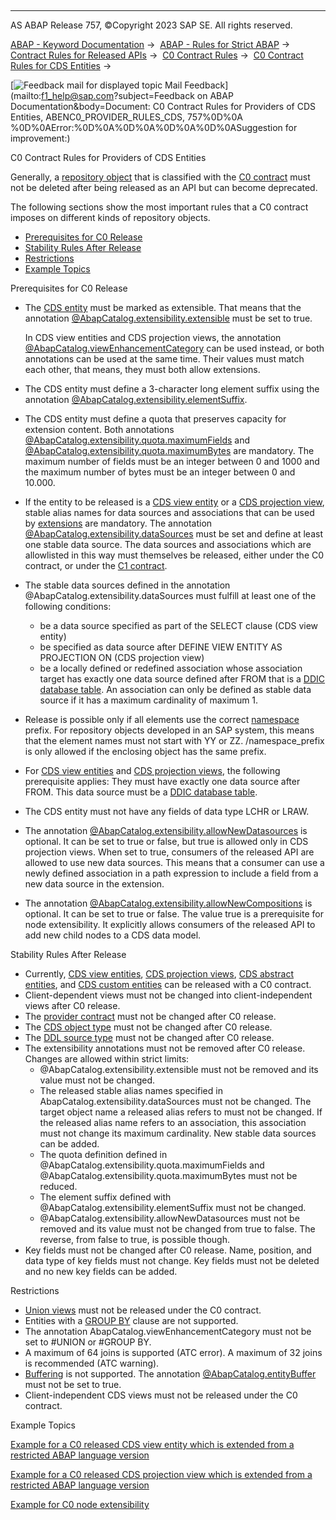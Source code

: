   

* * *

AS ABAP Release 757, ©Copyright 2023 SAP SE. All rights reserved.

[ABAP - Keyword Documentation](javascript:call_link\('abenabap.htm'\)) →  [ABAP - Rules for Strict ABAP](javascript:call_link\('abenabap_strict_rules.htm'\)) →  [Contract Rules for Released APIs](javascript:call_link\('abenrestricted_apis.htm'\)) →  [C0 Contract Rules](javascript:call_link\('abenc0_contract_rules.htm'\)) →  [C0 Contract Rules for CDS Entities](javascript:call_link\('abenc0_contract_rules_cds.htm'\)) → 

 [![](Mail.gif?object=Mail.gif&sap-language=EN "Feedback mail for displayed topic") Mail Feedback](mailto:f1_help@sap.com?subject=Feedback on ABAP Documentation&body=Document: C0 Contract Rules for Providers of CDS Entities, ABENC0_PROVIDER_RULES_CDS, 757%0D%0A
%0D%0AError:%0D%0A%0D%0A%0D%0A%0D%0ASuggestion for improvement:)

C0 Contract Rules for Providers of CDS Entities

Generally, a [repository object](javascript:call_link\('abenrepository_object_glosry.htm'\) "Glossary Entry") that is classified with the [C0 contract](javascript:call_link\('abenc0_contract_glosry.htm'\) "Glossary Entry") must not be deleted after being released as an API but can become deprecated.

The following sections show the most important rules that a C0 contract imposes on different kinds of repository objects.

-   [Prerequisites for C0 Release](#@@ITOC@@ABENC0_PROVIDER_RULES_CDS_1)
-   [Stability Rules After Release](#@@ITOC@@ABENC0_PROVIDER_RULES_CDS_2)
-   [Restrictions](#@@ITOC@@ABENC0_PROVIDER_RULES_CDS_3)
-   [Example Topics](#@@ITOC@@ABENC0_PROVIDER_RULES_CDS_4)

Prerequisites for C0 Release   

-   The [CDS entity](javascript:call_link\('abencds_entity_glosry.htm'\) "Glossary Entry") must be marked as extensible. That means that the annotation [@AbapCatalog.extensibility.extensible](javascript:call_link\('abencds_f1_entity_annotations.htm'\)) must be set to true.
    
    In CDS view entities and CDS projection views, the annotation [@AbapCatalog.viewEnhancementCategory](javascript:call_link\('abencds_view_entity_anno.htm'\)) can be used instead, or both annotations can be used at the same time. Their values must match each other, that means, they must both allow extensions.
    
-   The CDS entity must define a 3-character long element suffix using the annotation [@AbapCatalog.extensibility.elementSuffix](javascript:call_link\('abencds_f1_entity_annotations.htm'\)).
-   The CDS entity must define a quota that preserves capacity for extension content. Both annotations [@AbapCatalog.extensibility.quota.maximumFields](javascript:call_link\('abencds_f1_entity_annotations.htm'\)) and [@AbapCatalog.extensibility.quota.maximumBytes](javascript:call_link\('abencds_f1_entity_annotations.htm'\)) are mandatory. The maximum number of fields must be an integer between 0 and 1000 and the maximum number of bytes must be an integer between 0 and 10.000.
-   If the entity to be released is a [CDS view entity](javascript:call_link\('abencds_v2_view_glosry.htm'\) "Glossary Entry") or a [CDS projection view](javascript:call_link\('abencds_projection_view_glosry.htm'\) "Glossary Entry"), stable alias names for data sources and associations that can be used by [extensions](javascript:call_link\('abencds_entity_extend_glosry.htm'\) "Glossary Entry") are mandatory. The annotation [@AbapCatalog.extensibility.dataSources](javascript:call_link\('abencds_view_entity_anno.htm'\)) must be set and define at least one stable data source. The data sources and associations which are allowlisted in this way must themselves be released, either under the C0 contract, or under the [C1 contract](javascript:call_link\('abenc1_contract_glosry.htm'\) "Glossary Entry").
-   The stable data sources defined in the annotation @AbapCatalog.extensibility.dataSources must fulfill at least one of the following conditions:
    -   be a data source specified as part of the SELECT clause (CDS view entity)
    -   be specified as data source after DEFINE VIEW ENTITY AS PROJECTION ON (CDS projection view)
    -   be a locally defined or redefined association whose association target has exactly one data source defined after FROM that is a [DDIC database table](javascript:call_link\('abenddic_db_table_glosry.htm'\) "Glossary Entry"). An association can only be defined as stable data source if it has a maximum cardinality of maximum 1.
-   Release is possible only if all elements use the correct [namespace](javascript:call_link\('abennames_repos_obj_guidl.htm'\) "Guideline") prefix. For repository objects developed in an SAP system, this means that the element names must not start with YY or ZZ. /namespace\_prefix is only allowed if the enclosing object has the same prefix.
-   For [CDS view entities](javascript:call_link\('abencds_v2_view_glosry.htm'\) "Glossary Entry") and [CDS projection views](javascript:call_link\('abencds_projection_view_glosry.htm'\) "Glossary Entry"), the following prerequisite applies: They must have exactly one data source after FROM. This data source must be a [DDIC database table](javascript:call_link\('abenddic_db_table_glosry.htm'\) "Glossary Entry").
-   The CDS entity must not have any fields of data type LCHR or LRAW.
-   The annotation [@AbapCatalog.extensibility.allowNewDatasources](javascript:call_link\('abencds_view_entity_anno.htm'\)) is optional. It can be set to true or false, but true is allowed only in CDS projection views. When set to true, consumers of the released API are allowed to use new data sources. This means that a consumer can use a newly defined association in a path expression to include a field from a new data source in the extension.
-   The annotation [@AbapCatalog.extensibility.allowNewCompositions](javascript:call_link\('abencds_f1_entity_annotations.htm'\)) is optional. It can be set to true or false. The value true is a prerequisite for node extensibility. It explicitly allows consumers of the released API to add new child nodes to a CDS data model.

Stability Rules After Release   

-   Currently, [CDS view entities](javascript:call_link\('abencds_v2_view_glosry.htm'\) "Glossary Entry"), [CDS projection views](javascript:call_link\('abencds_projection_view_glosry.htm'\) "Glossary Entry"), [CDS abstract entities](javascript:call_link\('abencds_abstract_entity_glosry.htm'\) "Glossary Entry"), and [CDS custom entities](javascript:call_link\('abencds_custom_entity_glosry.htm'\) "Glossary Entry") can be released with a C0 contract.
-   Client-dependent views must not be changed into client-independent views after C0 release.
-   The [provider contract](javascript:call_link\('abencds_pv_provider_contract.htm'\)) must not be changed after C0 release.
-   The [CDS object type](javascript:call_link\('abencds_object_glosry.htm'\) "Glossary Entry") must not be changed after C0 release.
-   The [DDL source type](javascript:call_link\('abenddl_source_code_glosry.htm'\) "Glossary Entry") must not be changed after C0 release.
-   The extensibility annotations must not be removed after C0 release. Changes are allowed within strict limits:
    -   @AbapCatalog.extensibility.extensible must not be removed and its value must not be changed.
    -   The released stable alias names specified in AbapCatalog.extensibility.dataSources must not be changed. The target object name a released alias refers to must not be changed. If the released alias name refers to an association, this association must not change its maximum cardinality. New stable data sources can be added.
    -   The quota definition defined in @AbapCatalog.extensibility.quota.maximumFields and @AbapCatalog.extensibility.quota.maximumBytes must not be reduced.
    -   The element suffix defined with @AbapCatalog.extensibility.elementSuffix must not be changed.
    -   @AbapCatalog.extensibility.allowNewDatasources must not be removed and its value must not be changed from true to false. The reverse, from false to true, is possible though.
-   Key fields must not be changed after C0 release. Name, position, and data type of key fields must not change. Key fields must not be deleted and no new key fields can be added.

Restrictions   

-   [Union views](javascript:call_link\('abencds_union_v2.htm'\)) must not be released under the C0 contract.
-   Entities with a [GROUP BY](javascript:call_link\('abencds_group_by_v2.htm'\)) clause are not supported.
-   The annotation AbapCatalog.viewEnhancementCategory must not be set to #UNION or #GROUP BY.
-   A maximum of 64 joins is supported (ATC error). A maximum of 32 joins is recommended (ATC warning).
-   [Buffering](javascript:call_link\('abencds_v2_view_buffering.htm'\)) is not supported. The annotation [@AbapCatalog.entityBuffer](javascript:call_link\('abencds_view_entity_anno.htm'\)) must not be set to true.
-   Client-independent CDS views must not be released under the C0 contract.

Example Topics   

[Example for a C0 released CDS view entity which is extended from a restricted ABAP language version](javascript:call_link\('abenc0_demo.htm'\))

[Example for a C0 released CDS projection view which is extended from a restricted ABAP language version](javascript:call_link\('abenc0_demo_1.htm'\))

[Example for C0 node extensibility](javascript:call_link\('abenc0_node_ext_demo.htm'\))